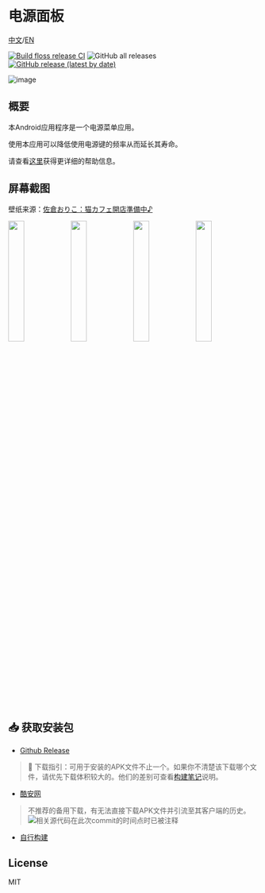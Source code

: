 # 电源面板

[中文](README.md)/[EN](README-EN.md)

[![Build floss release CI](https://github.com/ryuunoakaihitomi/rebootmenu/actions/workflows/build_floss_rel.yml/badge.svg?branch=master&event=push)](https://github.com/ryuunoakaihitomi/rebootmenu/actions/workflows/build_floss_rel.yml)
![GitHub all releases](https://img.shields.io/github/downloads/ryuunoakaihitomi/rebootmenu/total?style=flat-square)
[![GitHub release (latest by date)](https://img.shields.io/github/downloads/ryuunoakaihitomi/rebootmenu/latest/total?style=flat-square)](https://github.com/ryuunoakaihitomi/rebootmenu/releases)

![image](./app/src/main/res/mipmap/ic_launcher.png)

## 概要
本Android应用程序是一个电源菜单应用。

使用本应用可以降低使用电源键的频率从而延长其寿命。

请查看[这里](./app/src/main/res/raw-zh-rCN/help.md)获得更详细的帮助信息。

## 屏幕截图

壁纸来源：[佐倉おりこ：猫カフェ開店準備中♪](https://www.pixiv.net/artworks/84998106)

<img src="/annex/Screenshot_20210113-165823.jpg" width="25%" /><img src="/annex/Screenshot_20210113-170632.jpg" width="25%" /><img src="/annex/Screenshot_20210113-170722.jpg" width="25%" /><img src="/annex/Screenshot_20210113-170951.jpg" width="25%" />

## 📥 获取安装包

* [Github Release](https://github.com/ryuunoakaihitomi/rebootmenu/releases/latest)

> 🔴 下载指引：可用于安装的APK文件不止一个。如果你不清楚该下载哪个文件，请优先下载体积较大的。他们的差别可查看[构建笔记](BUILD_NOTE.md)说明。

* [酷安网](https://www.coolapk.com/apk/com.ryuunoakaihitomi.rebootmenu)

> 不推荐的备用下载，有无法直接下载APK文件并引流至其客户端的历史。
![相关源代码在此次commit的时间点时已被注释](/annex/coolapk_ban_apk_history.webp)

* [自行构建](BUILD_NOTE.md)

## License

MIT
